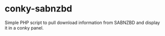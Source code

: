 # conky-sabnzbd
Simple PHP script to pull download information from SABNZBD and display it in a conky panel.
